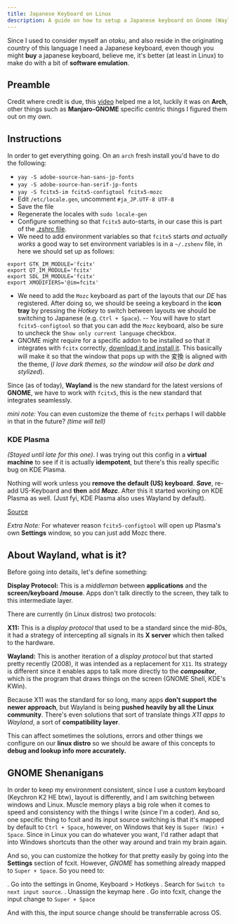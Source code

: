 ```yaml
---
title: Japanese Keyboard on Linux
description: A guide on how to setup a Japanese keyboard on Gnome (Wayland)
---
```


Since I used to consider myself an _otaku_, and also reside in the originating country of this language 
I need a Japanese keyboard, even though you might **buy** a japanese keyboard, believe 
me, it's better (at least in Linux) to make do with a bit of **software emulation**.

## Preamble

Credit where credit is due, this [video](https://www.youtube.com/watch?v=lJoXhS4EUJs) helped me a lot, luckily it was on 
**Arch**, other things such as **Manjaro-GNOME** specific centric things I figured them 
out on my own.

## Instructions

In order to get everything going. On an `arch` fresh install you'd have to do the 
following:

- `yay -S adobe-source-han-sans-jp-fonts`
- `yay -S adobe-source-han-serif-jp-fonts`
- `yay -S fcitx5-im fcitx5-configtool fcitx5-mozc`
- Edit `/etc/locale.gen`, uncomment `#ja_JP.UTF-8 UTF-8`
- Save the file
- Regenerate the locales with `sudo locale-gen`
- Configure something so that `fcitx5` auto-starts, in our case this is part of the 
[.zshrc file](/settings/zsh).
- We need to add environment variables so that `fcitx5` starts _and actually works_ 
a good way to set environment variables is in a `~/.zshenv` file, in here we should 
set up as follows:
```
export GTK_IM_MODULE='fcitx'
export QT_IM_MODULE='fcitx'
export SDL_IM_MODULE='fcitx'
export XMODIFIERS='@im=fcitx'
```
- We need to add the `Mozc` keyboard as part of the layouts that our _DE_ has registered. 
After doing so, we should be seeing a keyboard in the **icon tray** by pressing the 
_Hotkey_ to switch between layouts we should be switching to Japanese (e.g. `Ctrl + Space`). 
    -- You will have to start `fcitx5-configtool` so that you can add the `Mozc` keyboard, also 
    be sure to uncheck the `Show only current language` checkbox.
- GNOME might require for a specific addon to be installed so that it integrates with 
`fcitx` correctly, [download it and install it](https://extensions.gnome.org/extension/261/kimpanel/). 
This basically will make it so that the window that pops up with the 変換 is aligned 
with the theme, (_I love dark themes, so the window will also be dark and stylized_).

Since (as of today), **Wayland** is the new standard for the latest versions of 
**GNOME**, we have to work with `fcitx5`, this is the new standard that integrates 
seamlessly.

_mini note:_ You can even customize the theme of `fcitx` perhaps I will dabble in 
that in the future? _(time will tell)_

### KDE Plasma

_(Stayed until late for this one)_. I was trying out this config in a **virtual machine**
to see if it is actually **idempotent**, but there's this really specific bug on KDE 
Plasma.

Nothing will work unless you **remove the default (US) keyboard**. **_Save_**, re-add 
US-Keyboard and **then** add **_Mozc_**. After this it started working on KDE Plasma 
as well. (Just fyi, KDE Plasma also uses Wayland by default).

[Source](https://www.reddit.com/r/GarudaLinux/comments/q23yya/keyboard_layout_reset_on_reboot/)

_Extra Note:_ For whatever reason `fcitx5-configtool` will open up Plasma's own 
**Settings** window, so you can just add Mozc there.

## About Wayland, what is it?

Before going into details, let's define something:

**Display Protocol:** This is a _middleman_ between **applications** and the **screen/keyboard
/mouse**. Apps don't talk directly to the screen, they talk to this intermediate layer.

There are currently (in Linux distros) two protocols:

**X11:** This is a _display protocol_ that used to be a standard since the mid-80s, 
it had a strategy of intercepting all signals in its **X server** which then talked 
to the hardware.

**Wayland:** This is another iteration of a _display protocol_ but that started 
pretty recently (2008), it was intended as a replacement for `X11`. Its strategy is 
different since it enables apps to talk more directly to the **_compositor_**, which 
is the program that draws things on the screen (GNOME Shell, KDE's KWin).

Because X11 was the standard for so long, many apps **don't support the newer approach**, 
but Wayland is being **pushed heavily by all the Linux community**. There's even 
solutions that sort of translate things _X11 apps to Wayland_, a sort of **compatibility 
layer**.

This can affect sometimes the solutions, errors and other things we configure on 
our **linux distro** so we should be aware of this concepts to **debug and lookup 
info more accurately.**

## GNOME Shenanigans

In order to keep my environment consistent, since I use a custom keyboard (Keychron 
K2 HE btw), layout is differently, and I am switching between windows and Linux. 
Muscle memory plays a big role when it comes to speed and consistency with the things 
I write (since I'm a coder). And so, one specific thing to fcxit and its input source 
switching is that it's mapped by default to `Ctrl + Space`, however, on Windows that 
key is `Super (Win) + Space`. Since in Linux you can do whatever you want, I'd rather 
adapt that into Windows shortcuts than the other way around and train my brain again.

And so, you can customize the hotkey for that pretty easily by going into the **Settings** 
section of fcxit. However, _GNOME_ has something already mapped to `Super + Space`. 
So you need to:

. Go into the settings in Gnome, Keyboard > Hotkeys
. Search for `Switch to next input source`.
. Unassign the keymap here
. Go into fcxit, change the input change to `Super + Space`

And with this, the input source change should be transferrable across OS.